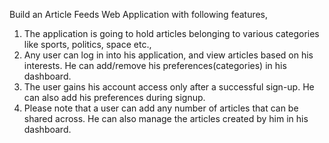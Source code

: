 Build an Article Feeds Web Application with following features,

1. The application is going to hold articles belonging to various categories like sports, politics, space etc.,
2. Any user can log in into his application, and view articles based on his interests. He can add/remove his preferences(categories) in his dashboard. 
3. The user gains his account access only after a successful sign-up. He can also add his preferences during signup. 
4. Please note that a user can add any number of articles that can be shared across. He can also manage the articles created by him in his dashboard.
